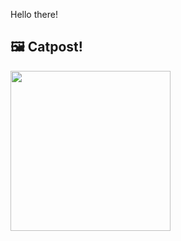 Hello there!



## 🖼️ Catpost!

<sub>
    <img src="https://cdn2.thecatapi.com/images/aof.jpg" height="256">
</sub>

